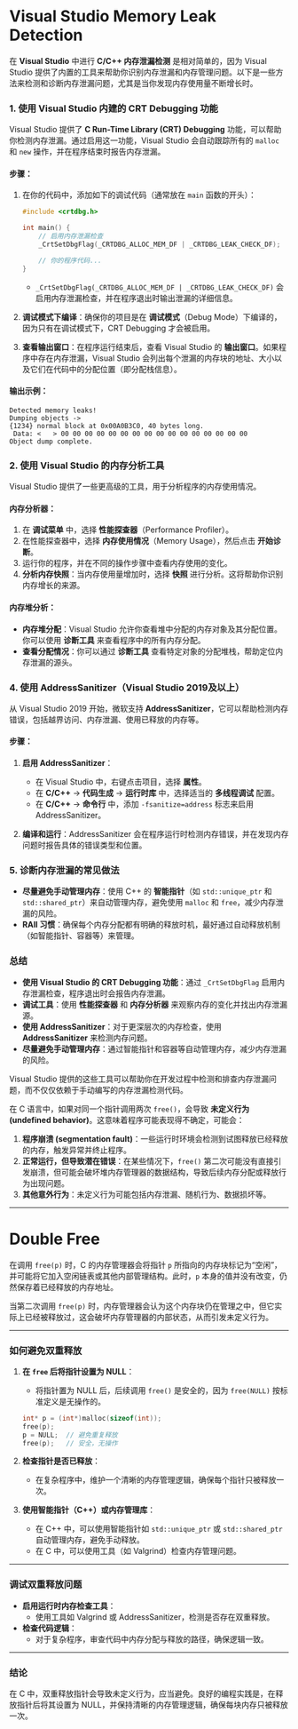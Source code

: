# Visual Studio Memory Leak Detection

在 **Visual Studio** 中进行 **C/C++ 内存泄漏检测** 是相对简单的，因为 Visual Studio 提供了内置的工具来帮助你识别内存泄漏和内存管理问题。以下是一些方法来检测和诊断内存泄漏问题，尤其是当你发现内存使用量不断增长时。

### 1. **使用 Visual Studio 内建的 CRT Debugging 功能**

Visual Studio 提供了 **C Run-Time Library (CRT) Debugging** 功能，可以帮助你检测内存泄漏。通过启用这一功能，Visual Studio 会自动跟踪所有的 `malloc` 和 `new` 操作，并在程序结束时报告内存泄漏。

#### 步骤：
1. 在你的代码中，添加如下的调试代码（通常放在 `main` 函数的开头）：
    ```cpp
    #include <crtdbg.h>

    int main() {
        // 启用内存泄漏检查
        _CrtSetDbgFlag(_CRTDBG_ALLOC_MEM_DF | _CRTDBG_LEAK_CHECK_DF);

        // 你的程序代码...
    }
    ```

    - `_CrtSetDbgFlag(_CRTDBG_ALLOC_MEM_DF | _CRTDBG_LEAK_CHECK_DF)` 会启用内存泄漏检查，并在程序退出时输出泄漏的详细信息。

2. **调试模式下编译**：确保你的项目是在 **调试模式**（Debug Mode）下编译的，因为只有在调试模式下，CRT Debugging 才会被启用。

3. **查看输出窗口**：在程序运行结束后，查看 Visual Studio 的 **输出窗口**。如果程序中存在内存泄漏，Visual Studio 会列出每个泄漏的内存块的地址、大小以及它们在代码中的分配位置（即分配栈信息）。

#### 输出示例：
```
Detected memory leaks!
Dumping objects ->
{1234} normal block at 0x00A0B3C0, 40 bytes long.
 Data: <   > 00 00 00 00 00 00 00 00 00 00 00 00 00 00 00 00
Object dump complete.
```



### 2. **使用 Visual Studio 的内存分析工具**
Visual Studio 提供了一些更高级的工具，用于分析程序的内存使用情况。

#### 内存分析器：
1. 在 **调试菜单** 中，选择 **性能探查器**（Performance Profiler）。
2. 在性能探查器中，选择 **内存使用情况**（Memory Usage），然后点击 **开始诊断**。
3. 运行你的程序，并在不同的操作步骤中查看内存使用的变化。
4. **分析内存快照**：当内存使用量增加时，选择 **快照** 进行分析。这将帮助你识别内存增长的来源。

#### 内存堆分析：
- **内存堆分配**：Visual Studio 允许你查看堆中分配的内存对象及其分配位置。你可以使用 **诊断工具** 来查看程序中的所有内存分配。
- **查看分配情况**：你可以通过 **诊断工具** 查看特定对象的分配堆栈，帮助定位内存泄漏的源头。

### 4. **使用 AddressSanitizer（Visual Studio 2019及以上）**
从 Visual Studio 2019 开始，微软支持 **AddressSanitizer**，它可以帮助检测内存错误，包括越界访问、内存泄漏、使用已释放的内存等。

#### 步骤：
1. **启用 AddressSanitizer**：
    - 在 Visual Studio 中，右键点击项目，选择 **属性**。
    - 在 **C/C++** -> **代码生成** -> **运行时库** 中，选择适当的 **多线程调试** 配置。
    - 在 **C/C++** -> **命令行** 中，添加 `-fsanitize=address` 标志来启用 AddressSanitizer。

2. **编译和运行**：AddressSanitizer 会在程序运行时检测内存错误，并在发现内存问题时报告具体的错误类型和位置。

### 5. **诊断内存泄漏的常见做法**
- **尽量避免手动管理内存**：使用 C++ 的 **智能指针**（如 `std::unique_ptr` 和 `std::shared_ptr`）来自动管理内存，避免使用 `malloc` 和 `free`，减少内存泄漏的风险。
- **RAII 习惯**：确保每个内存分配都有明确的释放时机，最好通过自动释放机制（如智能指针、容器等）来管理。

### 总结
- **使用 Visual Studio 的 CRT Debugging 功能**：通过 `_CrtSetDbgFlag` 启用内存泄漏检查，程序退出时会报告内存泄漏。
- **调试工具**：使用 **性能探查器** 和 **内存分析器** 来观察内存的变化并找出内存泄漏源。
- **使用 AddressSanitizer**：对于更深层次的内存检查，使用 **AddressSanitizer** 来检测内存问题。
- **尽量避免手动管理内存**：通过智能指针和容器等自动管理内存，减少内存泄漏的风险。

Visual Studio 提供的这些工具可以帮助你在开发过程中检测和排查内存泄漏问题，而不仅仅依赖于手动编写的内存泄漏检测代码。



在 C 语言中，如果对同一个指针调用两次 `free()`，会导致 **未定义行为 (undefined behavior)**。这意味着程序可能表现得不确定，可能会：

1. **程序崩溃 (segmentation fault)**：一些运行时环境会检测到试图释放已经释放的内存，触发异常并终止程序。
2. **正常运行，但导致潜在错误**：在某些情况下，`free()` 第二次可能没有直接引发崩溃，但可能会破坏堆内存管理器的数据结构，导致后续内存分配或释放行为出现问题。
3. **其他意外行为**：未定义行为可能包括内存泄漏、随机行为、数据损坏等。

---

# Double Free
在调用 `free(p)` 时，C 的内存管理器会将指针 `p` 所指向的内存块标记为“空闲”，并可能将它加入空闲链表或其他内部管理结构。此时，`p` 本身的值并没有改变，仍然保存着已经释放的内存地址。

当第二次调用 `free(p)` 时，内存管理器会认为这个内存块仍在管理之中，但它实际上已经被释放过，这会破坏内存管理器的内部状态，从而引发未定义行为。

---

### **如何避免双重释放**
1. **在 `free` 后将指针设置为 NULL**：
   - 将指针置为 NULL 后，后续调用 `free()` 是安全的，因为 `free(NULL)` 按标准定义是无操作的。
   ```c
   int* p = (int*)malloc(sizeof(int));
   free(p);
   p = NULL;  // 避免重复释放
   free(p);   // 安全，无操作
   ```

2. **检查指针是否已释放**：
   - 在复杂程序中，维护一个清晰的内存管理逻辑，确保每个指针只被释放一次。

3. **使用智能指针（C++）或内存管理库**：
   - 在 C++ 中，可以使用智能指针如 `std::unique_ptr` 或 `std::shared_ptr` 自动管理内存，避免手动释放。
   - 在 C 中，可以使用工具（如 Valgrind）检查内存管理问题。

---

### **调试双重释放问题**
- **启用运行时内存检查工具**：
  - 使用工具如 Valgrind 或 AddressSanitizer，检测是否存在双重释放。
- **检查代码逻辑**：
  - 对于复杂程序，审查代码中内存分配与释放的路径，确保逻辑一致。
  
---

### **结论**
在 C 中，双重释放指针会导致未定义行为，应当避免。良好的编程实践是，在释放指针后将其设置为 NULL，并保持清晰的内存管理逻辑，确保每块内存只被释放一次。